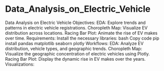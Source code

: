 # Data_Analysis_on_Electric_Vehicle
Data Analysis on Electric Vehicle
Objectives:
EDA: Explore trends and patterns in electric vehicle registrations.
Choropleth Map: Visualize EV distribution across locations.
Racing Bar Plot: Animate the rise of EV makes over time.
Requirements:
Install the necessary libraries: bash Copy code pip install pandas matplotlib seaborn plotly
Workflows:
EDA: Analyze EV distribution, vehicle types, and geographic trends.
Choropleth Map: Visualize the geographic concentration of electric vehicles using Plotly.
Racing Bar Plot: Display the dynamic rise in EV makes over the years.
Visualizations:
